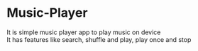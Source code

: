 # Music-Player
It is simple music player app to play music on device
<br/>
It has features like search, shuffle and play, play once and stop
